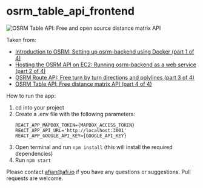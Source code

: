 # osrm_table_api_frontend

![OSRM Table API: Free and open source distance matrix API](https://blog.afi.io/content/images/size/w1600/2024/01/find-restaurant.png "OSRM Table API: Free and open source distance matrix API")

Taken from: 
- [Introduction to OSRM: Setting up osrm-backend using Docker (part 1 of 4)](https://www.afi.io/blog/introduction-to-osrm-setting-up-osrm-backend-using-docker/)
- [Hosting the OSRM API on EC2: Running osrm-backend as a web service (part 2 of 4)](https://www.afi.io/blog/hosting-the-osrm-api-on-amazon-ec2-running-osrm-backend-as-a-web-service)
- [OSRM Route API: Free turn by turn directions and polylines (part 3 of 4)](https://afi.io/blog/osrm-route-api-free-directions-api-with-turn-by-turn-directions-and-polylines)
- [OSRM Table API: Free distance matrix API (part 4 of 4)](https://afi.io/blog/osrm-table-api-free-and-open-source-distance-matrix-api/)

 How to run the app:
 1. cd into your project
 2. Create a .env file with the following parameters: 
    ```
    REACT_APP_MAPBOX_TOKEN={MAPBOX_ACCESS_TOKEN}
    REACT_APP_API_URL='http://localhost:3001'
    REACT_APP_GOOGLE_API_KEY={GOOGLE_API_KEY}
    ```
 3. Open terminal and run `npm install` (this will install the required dependencies)
 4. Run `npm start`

Please contact afian@afi.io if you have any questions or suggestions. Pull requests are welcome.
